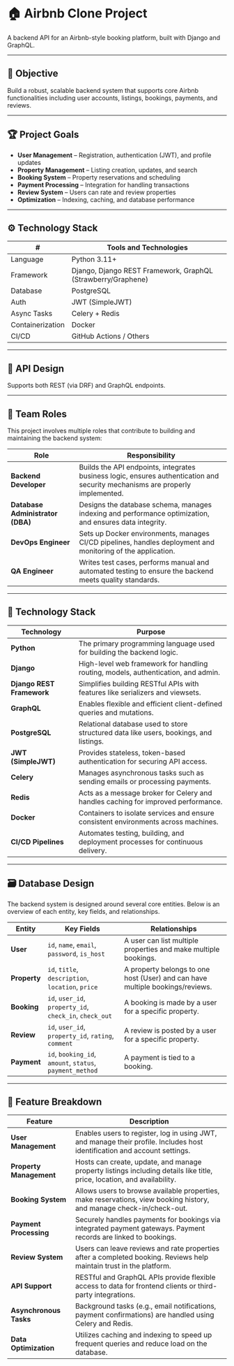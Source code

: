 # 🏠 Airbnb Clone Project

A backend API for an Airbnb-style booking platform, built with Django and GraphQL.

---

## 🚀 Objective

Build a robust, scalable backend system that supports core Airbnb functionalities including user accounts, listings, bookings, payments, and reviews.

---

## 🏆 Project Goals

- **User Management** – Registration, authentication (JWT), and profile updates
- **Property Management** – Listing creation, updates, and search
- **Booking System** – Property reservations and scheduling
- **Payment Processing** – Integration for handling transactions
- **Review System** – Users can rate and review properties
- **Optimization** – Indexing, caching, and database performance

---

## ⚙️ Technology Stack

| #            | Tools and Technologies    |
|--------------|---------------------------|
| Language     | Python 3.11+              |
| Framework    | Django, Django REST Framework, GraphQL (Strawberry/Graphene) |
| Database     | PostgreSQL                |
| Auth         | JWT (SimpleJWT)           |
| Async Tasks  | Celery + Redis            |
| Containerization | Docker                |
| CI/CD        | GitHub Actions / Others   |

---

## 📖 API Design

Supports both REST (via DRF) and GraphQL endpoints.

---

## 👥 Team Roles

This project involves multiple roles that contribute to building and maintaining the backend system:

| Role                | Responsibility                                                                 |
|---------------------|----------------------------------------------------------------------------------|
| **Backend Developer**     | Builds the API endpoints, integrates business logic, ensures authentication and security mechanisms are properly implemented. |
| **Database Administrator (DBA)** | Designs the database schema, manages indexing and performance optimization, and ensures data integrity. |
| **DevOps Engineer**        | Sets up Docker environments, manages CI/CD pipelines, handles deployment and monitoring of the application. |
| **QA Engineer**            | Writes test cases, performs manual and automated testing to ensure the backend meets quality standards. |

---

## 🧱 Technology Stack

| Technology       | Purpose                                                                                  |
|------------------|------------------------------------------------------------------------------------------|
| **Python**       | The primary programming language used for building the backend logic.                    |
| **Django**       | High-level web framework for handling routing, models, authentication, and admin.       |
| **Django REST Framework** | Simplifies building RESTful APIs with features like serializers and viewsets.         |
| **GraphQL**      | Enables flexible and efficient client-defined queries and mutations.                     |
| **PostgreSQL**   | Relational database used to store structured data like users, bookings, and listings.    |
| **JWT (SimpleJWT)** | Provides stateless, token-based authentication for securing API access.                |
| **Celery**       | Manages asynchronous tasks such as sending emails or processing payments.                |
| **Redis**        | Acts as a message broker for Celery and handles caching for improved performance.        |
| **Docker**       | Containers to isolate services and ensure consistent environments across machines.       |
| **CI/CD Pipelines** | Automates testing, building, and deployment processes for continuous delivery.         |


---

## 🗃️ Database Design

The backend system is designed around several core entities. Below is an overview of each entity, key fields, and relationships.

| Entity      | Key Fields                                             | Relationships                                                                 |
|-------------|--------------------------------------------------------|--------------------------------------------------------------------------------|
| **User**    | `id`, `name`, `email`, `password`, `is_host`          | A user can list multiple properties and make multiple bookings.                |
| **Property**| `id`, `title`, `description`, `location`, `price`     | A property belongs to one host (User) and can have multiple bookings/reviews. |
| **Booking** | `id`, `user_id`, `property_id`, `check_in`, `check_out` | A booking is made by a user for a specific property.                          |
| **Review**  | `id`, `user_id`, `property_id`, `rating`, `comment`   | A review is posted by a user for a specific property.                         |
| **Payment** | `id`, `booking_id`, `amount`, `status`, `payment_method` | A payment is tied to a booking.                                               |

---

## 🧩 Feature Breakdown

| Feature               | Description                                                                                                   |
|------------------------|---------------------------------------------------------------------------------------------------------------|
| **User Management**    | Enables users to register, log in using JWT, and manage their profile. Includes host identification and account settings. |
| **Property Management**| Hosts can create, update, and manage property listings including details like title, price, location, and availability. |
| **Booking System**     | Allows users to browse available properties, make reservations, view booking history, and manage check-in/check-out. |
| **Payment Processing** | Securely handles payments for bookings via integrated payment gateways. Payment records are linked to bookings. |
| **Review System**      | Users can leave reviews and rate properties after a completed booking. Reviews help maintain trust in the platform. |
| **API Support**        | RESTful and GraphQL APIs provide flexible access to data for frontend clients or third-party integrations.     |
| **Asynchronous Tasks** | Background tasks (e.g., email notifications, payment confirmations) are handled using Celery and Redis.        |
| **Data Optimization**  | Utilizes caching and indexing to speed up frequent queries and reduce load on the database.                   |
